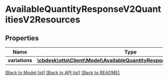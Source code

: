 # AvailableQuantityResponseV2QuantitiesV2Resources

## Properties
Name | Type | Description | Notes
------------ | ------------- | ------------- | -------------
**variations** | [**\cbdesk\otto\Client\Model\AvailableQuantityResponseDTOV2QuantitiesV2[]**](AvailableQuantityResponseDTOV2QuantitiesV2.md) |  | 

[[Back to Model list]](../../README.md#documentation-for-models) [[Back to API list]](../../README.md#documentation-for-api-endpoints) [[Back to README]](../../README.md)

